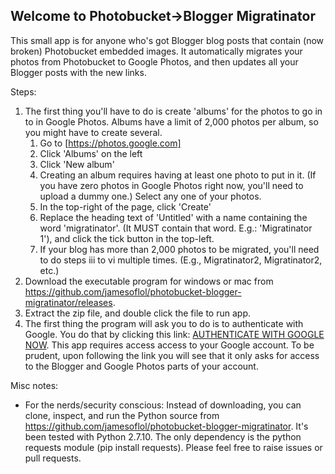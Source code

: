 ## Welcome to Photobucket->Blogger Migratinator

This small app is for anyone who's got Blogger blog posts that contain (now broken) Photobucket embedded images. It automatically migrates your photos from Photobucket to Google Photos, and then updates all your Blogger posts with the new links.

Steps:

1. The first thing you'll have to do is create 'albums' for the photos to go in to in Google Photos. Albums have a limit of 2,000 photos per album, so you might have to create several.
    1. Go to [https://photos.google.com]
    2. Click 'Albums' on the left
    3. Click 'New album'
    4. Creating an album requires having at least one photo to put in it. (If you have zero photos in Google Photos right now, you'll need to upload a dummy one.) Select any one of your photos.
    5. In the top-right of the page, click 'Create'
    6. Replace the heading text of 'Untitled' with a name containing the word 'migratinator'. (It MUST contain that word. E.g.: 'Migratinator 1'), and click the tick button in the top-left.
    7. If your blog has more than 2,000 photos to be migrated, you'll need to do steps iii to vi multiple times. (E.g., Migratinator2, Migratinator2, etc.)
2. Download the executable program for windows or mac from https://github.com/jamesoflol/photobucket-blogger-migratinator/releases.
3. Extract the zip file, and double click the file to run app.
4. The first thing the program will ask you to do is to authenticate with Google. You do that by clicking this link: [AUTHENTICATE WITH GOOGLE NOW](https://accounts.google.com/o/oauth2/v2/auth?redirect_uri=https://jamesoflol.github.io/photobucket-blogger-migratinator/auth_success&prompt=consent&response_type=code&client_id=475469684563-3tkh3bscomb3548fq4fs8fg7b5t34qlf.apps.googleusercontent.com&scope=https://www.googleapis.com/auth/blogger+https://picasaweb.google.com/data/&access_type=offline). This app requires access access to your Google account. To be prudent, upon following the link you will see that it only asks for access to the Blogger and Google Photos parts of your account.

Misc notes:
- For the nerds/security conscious: Instead of downloading, you can clone, inspect, and run the Python source from https://github.com/jamesoflol/photobucket-blogger-migratinator. It's been tested with Python 2.7.10. The only dependency is the python requests module (pip install requests). Please feel free to raise issues or pull requests.
